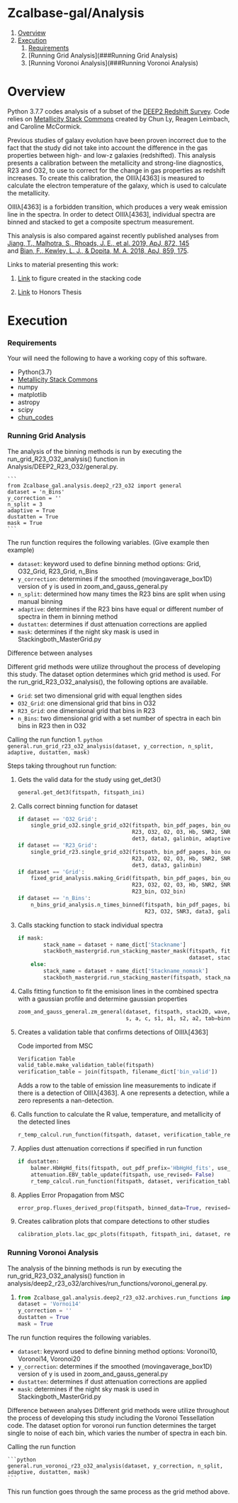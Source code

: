# Zcalbase-gal/Analysis

1. [Overview](#Overview)
2. [Execution](#Execution)
    1. [Requirements](###Requirements)
    2. [Running Grid Analysis](###Running Grid Analysis)
    3. [Running Voronoi Analysis](###Running Voronoi Analysis)

# Overview

Python 3.7.7 codes analysis of a subset of the [DEEP2 Redshift Survey](http://deep.ps.uci.edu).
Code relies on [Metallicity Stack Commons](https://github.com/astrochun/Metallicity_Stack_Commons)
created by Chun Ly, Reagen Leimbach, and Caroline McCormick. 

Previous studies of galaxy evolution have been proven incorrect due to the fact that the study did not take into 
account the difference in the gas properties between high- and low-z galaxies (redshifted). This analysis presents
a calibration between the metallicity and strong-line diagnostics, R23 and O32, to use to correct for the change 
in gas properties as redshift increases. To create this calibration, the OIIIλ[4363] is measured to calculate
the electron temperature of the galaxy, which is used to calculate the metallicity. 

OIIIλ[4363] is a forbidden transition, which produces a very weak emission line in the spectra. In order to 
detect OIIIλ[4363], individual spectra are binned and stacked to get a composite spectrum measurement. 

This analysis is also compared against recently published analyses from 
[Jiang, T., Malhotra, S., Rhoads, J. E., et al. 2019, ApJ, 872, 145](https://arxiv.org/abs/1811.05796)  
and  [Bian, F., Kewley, L. J., & Dopita, M. A. 2018, ApJ, 859, 175](https://iopscience.iop.org/article/10.3847/1538-4357/aabd74/meta). 

Links to material presenting this work: 
1. [Link](https://arizona.figshare.com/articles/Stacking_of_Galaxy_Spectra/12360626) 
to figure created in the stacking code 


2. [Link]() to Honors Thesis

# Execution 

### Requirements 
Your will need the following to have a working copy of this software.

- Python(3.7)
- [Metallicity Stack Commons](https://github.com/astrochun/Metallicity_Stack_Commons)
- numpy 
- matplotlib
- astropy
- scipy
- [chun_codes](https://github.com/astrochun/chun_codes)

### Running Grid Analysis 
The analysis of the binning methods is run by executing the run_grid_R23_O32_analysis() 
function in Analysis/DEEP2_R23_O32/general.py. 

    ```
    from Zcalbase_gal.analysis.deep2_r23_o32 import general
    dataset = 'n_Bins'
    y_correction = ''
    n_split = 3
    adaptive = True 
    dustatten = True
    mask = True
    ```
The run function requires the following variables. (Give example then example)

- `dataset`: keyword used to define binning method  options: Grid, O32_Grid, R23_Grid, n_Bins
- `y_correction`: determines if the smoothed (movingaverage_box1D) version of y is used in zoom_and_gauss_general.py
- `n_split`: determined how many times the R23 bins are split when using manual binning
- `adaptive`: determines if the R23 bins have equal or different number of spectra in them in binning method
- `dustatten`: determines if dust attenuation corrections are applied
- `mask`: determines if the night sky mask is used in Stackingboth_MasterGrid.py

Difference between analyses

Different grid methods were utilize throughout the process of developing this study. The dataset option determines
which grid method is used. For the run_grid_R23_O32_analysis(), the following options are available. 
- `Grid`: set two dimensional grid with equal lengthen sides 
- `O32_Grid`: one dimensional grid that bins in O32 
- `R23_Grid`: one dimensional grid that bins in R23
- `n_Bins`: two dimensional grid with a set number of spectra in each bin
            bins in R23 then in O32


Calling the run function
1. 
    ```python 
    general.run_grid_r23_o32_analysis(dataset, y_correction, n_split, 
    adaptive, dustatten, mask)
    ```
    
Steps taking throughout run function: 

1. Gets the valid data for the study using get_det3() 
    ```python 
    general.get_det3(fitspath, fitspath_ini)
    ```
    
2. Calls correct binning function for dataset 

    ```python
    if dataset == 'O32_Grid':
        single_grid_o32.single_grid_o32(fitspath, bin_pdf_pages, bin_outfile,
                                        R23, O32, O2, O3, Hb, SNR2, SNR3, SNRH,
                                        det3, data3, galinbin, adaptive)
    if dataset == 'R23_Grid':
        single_grid_r23.single_grid_o32(fitspath, bin_pdf_pages, bin_outfile,
                                        R23, O32, O2, O3, Hb, SNR2, SNR3, SNRH,
                                        det3, data3, galinbin)
    if dataset == 'Grid':
        fixed_grid_analysis.making_Grid(fitspath, bin_pdf_pages, bin_outfile,
                                        R23, O32, O2, O3, Hb, SNR2, SNR3, SNRH, det3, data3,
                                        R23_bin, O32_bin)
    if dataset == 'n_Bins':
        n_bins_grid_analysis.n_times_binned(fitspath, bin_pdf_pages, bin_outfile, n_split, individual_ID,
                                            R23, O32, SNR3, data3, galinbin)
    ```

3. Calls stacking function to stack individual spectra 
   
    ```python 
    if mask:
            stack_name = dataset + name_dict['Stackname']
            stackboth_mastergrid.run_stacking_master_mask(fitspath, fitspath_ini,
                                                          dataset, stack_name, bin_outfile)
        else:
            stack_name = dataset + name_dict['Stackname_nomask']
            stackboth_mastergrid.run_stacking_master(fitspath, stack_name, bin_outfile)
    ```

4. Calls fitting function to fit the emisison lines in the combined spectra 
with a gaussian profile and determine gaussian properties 
   
    ```python 
    zoom_and_gauss_general.zm_general(dataset, fitspath, stack2D, wave, lineflag, dispersion, y_correction,
                                      s, a, c, s1, a1, s2, a2, tab=binning_avg_asc)
    ```

5. Creates a validation table that confirms detections of OIIIλ[4363]

   Code imported from MSC
   
    ```python 
    Verification Table
    valid_table.make_validation_table(fitspath)
    verification_table = join(fitspath, filename_dict['bin_valid'])
    ```
    Adds a row to the table of emission line measurements to indicate if there is a detection of OIIIλ[4363].
    A one represents a detection, while a zero represents a nan-detection. 
    
6. Calls function to calculate the R value, temperature, and metallicity of the detected lines
   
    ```python 
    r_temp_calcul.run_function(fitspath, dataset, verification_table_revised, dustatt=False)
    ```

7. Applies dust attenuation corrections if specified in run function 
   
    ```python 
    if dustatten:
        balmer.HbHgHd_fits(fitspath, out_pdf_prefix='HbHgHd_fits', use_revised=False)
        attenuation.EBV_table_update(fitspath, use_revised= False)
        r_temp_calcul.run_function(fitspath, dataset, verification_table_revised, dustatt=True)
    ```

8. Applies Error Propagation from MSC
   
    ```python 
    error_prop.fluxes_derived_prop(fitspath, binned_data=True, revised=True)
    ```

9. Creates calibration plots that compare detections to other studies 
   
    ```python 
    calibration_plots.lac_gpc_plots(fitspath, fitspath_ini, dataset, revised=True, individual=False)
    ```

### Running Voronoi Analysis 
The analysis of the binning methods is run by executing the run_grid_R23_O32_analysis() 
function in analysis/deep2_r23_o32/archives/run_functions/voronoi_general.py. 

1.
    ```python
    from Zcalbase_gal.analysis.deep2_r23_o32.archives.run_functions import vornoi_general
    dataset = 'Vornoi14'
    y_correction = ''
    dustatten = True
    mask = True
    ```

The run function requires the following variables. 

- `dataset`: keyword used to define binning method  options: Voronoi10, Voronoi14, Voronoi20 
- `y_correction`: determines if the smoothed (movingaverage_box1D) version of y is used in zoom_and_gauss_general.py
- `dustatten`: determines if dust attenuation corrections are applied
- `mask`: determines if the night sky mask is used in Stackingboth_MasterGrid.py

Difference between analyses
Different grid methods were utilize throughout the process of developing this study including the Voronoi 
Tessellation code. The dataset option for voronoi run function determines the target single to noise of each bin,
which varies the number of spectra in each bin. 

Calling the run function

    ```python
    general.run_voronoi_r23_o32_analysis(dataset, y_correction, n_split, 
    adaptive, dustatten, mask)
    ```
This run function goes through the same process as the grid method above. 